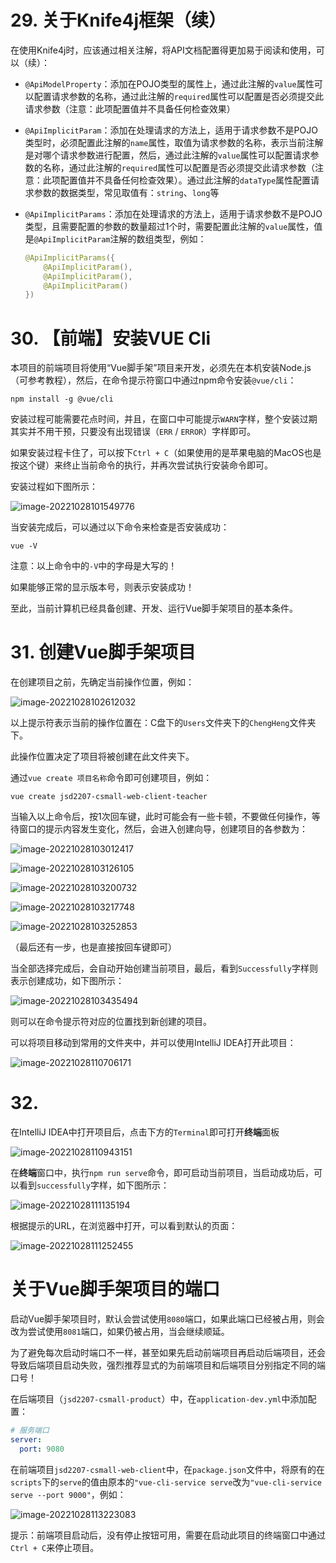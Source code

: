 # 29. 关于Knife4j框架（续）

在使用Knife4j时，应该通过相关注解，将API文档配置得更加易于阅读和使用，可以（续）：

- `@ApiModelProperty`：添加在POJO类型的属性上，通过此注解的`value`属性可以配置请求参数的名称，通过此注解的`required`属性可以配置是否必须提交此请求参数（注意：此项配置值并不具备任何检查效果）

- `@ApiImplicitParam`：添加在处理请求的方法上，适用于请求参数不是POJO类型时，必须配置此注解的`name`属性，取值为请求参数的名称，表示当前注解是对哪个请求参数进行配置，然后，通过此注解的`value`属性可以配置请求参数的名称，通过此注解的`required`属性可以配置是否必须提交此请求参数（注意：此项配置值并不具备任何检查效果）。通过此注解的`dataType`属性配置请求参数的数据类型，常见取值有：`string`、`long`等

- `@ApiImplicitParams`：添加在处理请求的方法上，适用于请求参数不是POJO类型，且需要配置的参数的数量超过1个时，需要配置此注解的`value`属性，值是`@ApiImplicitParam`注解的数组类型，例如：

  ```java
  @ApiImplicitParams({
      @ApiImplicitParam(),
      @ApiImplicitParam(),
      @ApiImplicitParam()
  })
  ```

# 30. 【前端】安装VUE Cli

本项目的前端项目将使用“Vue脚手架”项目来开发，必须先在本机安装Node.js（可参考教程），然后，在命令提示符窗口中通过npm命令安装`@vue/cli`：

```
npm install -g @vue/cli
```

安装过程可能需要花点时间，并且，在窗口中可能提示`WARN`字样，整个安装过期其实并不用干预，只要没有出现错误（`ERR` / `ERROR`）字样即可。

如果安装过程卡住了，可以按下`Ctrl + C`（如果使用的是苹果电脑的MacOS也是按这个键）来终止当前命令的执行，并再次尝试执行安装命令即可。

安装过程如下图所示：

![image-20221028101549776](images/image-20221028101549776.png)

当安装完成后，可以通过以下命令来检查是否安装成功：

```
vue -V
```

注意：以上命令中的`-V`中的字母是大写的！

如果能够正常的显示版本号，则表示安装成功！

至此，当前计算机已经具备创建、开发、运行Vue脚手架项目的基本条件。

# 31. 创建Vue脚手架项目

在创建项目之前，先确定当前操作位置，例如：

![image-20221028102612032](images/image-20221028102612032.png)

以上提示符表示当前的操作位置在：C盘下的`Users`文件夹下的`ChengHeng`文件夹下。

此操作位置决定了项目将被创建在此文件夹下。

通过`vue create 项目名称`命令即可创建项目，例如：

```
vue create jsd2207-csmall-web-client-teacher
```

当输入以上命令后，按1次回车键，此时可能会有一些卡顿，不要做任何操作，等待窗口的提示内容发生变化，然后，会进入创建向导，创建项目的各参数为：

![image-20221028103012417](images/image-20221028103012417.png)

![image-20221028103126105](images/image-20221028103126105.png)

![image-20221028103200732](images/image-20221028103200732.png)

![image-20221028103217748](images/image-20221028103217748.png)

![image-20221028103252853](images/image-20221028103252853.png)

（最后还有一步，也是直接按回车键即可）

当全部选择完成后，会自动开始创建当前项目，最后，看到`Successfully`字样则表示创建成功，如下图所示：

![image-20221028103435494](images/image-20221028103435494.png)

则可以在命令提示符对应的位置找到新创建的项目。

可以将项目移动到常用的文件夹中，并可以使用IntelliJ IDEA打开此项目：

![image-20221028110706171](images/image-20221028110706171.png)

# 32. 

在IntelliJ IDEA中打开项目后，点击下方的`Terminal`即可打开**终端**面板

![image-20221028110943151](images/image-20221028110943151.png)

在**终端**窗口中，执行`npm run serve`命令，即可启动当前项目，当启动成功后，可以看到`successfully`字样，如下图所示：

![image-20221028111135194](images/image-20221028111135194.png)

根据提示的URL，在浏览器中打开，可以看到默认的页面：

![image-20221028111252455](images/image-20221028111252455.png)

# 关于Vue脚手架项目的端口

启动Vue脚手架项目时，默认会尝试使用`8080`端口，如果此端口已经被占用，则会改为尝试使用`8081`端口，如果仍被占用，当会继续顺延。

为了避免每次启动时端口不一样，甚至如果先启动前端项目再启动后端项目，还会导致后端项目启动失败，强烈推荐显式的为前端项目和后端项目分别指定不同的端口号！

在后端项目（`jsd2207-csmall-product`）中，在`application-dev.yml`中添加配置：

```yaml
# 服务端口
server:
  port: 9080
```

在前端项目`jsd2207-csmall-web-client`中，在`package.json`文件中，将原有的在`scripts`下的`serve`的值由原本的`"vue-cli-service serve`改为`"vue-cli-service serve --port 9000"`，例如：

![image-20221028113223083](images/image-20221028113223083.png)

提示：前端项目启动后，没有停止按钮可用，需要在启动此项目的终端窗口中通过`Ctrl + C`来停止项目。







